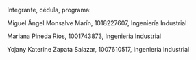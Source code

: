 Integrante, cédula, programa:

Miguel Ángel Monsalve Marín, 1018227607, Ingeniería Industrial

Mariana Pineda Ríos, 1001743873, Ingeniería Industrial

Yojany Katerine Zapata Salazar, 1007610517, Ingeniería Industrial
